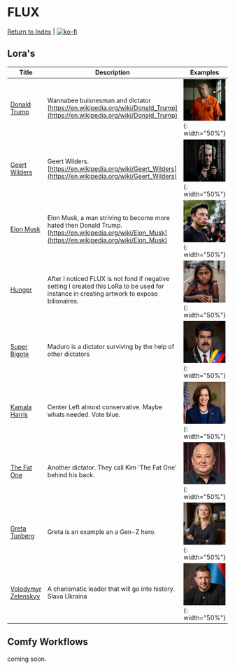 # FLUX

[Return to Index](/) | [![ko-fi](https://ko-fi.com/img/githubbutton_sm.svg)](https://ko-fi.com/Q5Q8124DNL)

## Lora's

| Title | Description | Examples |
| ----- | ----------- | -------- |
| [Donald Trump](https://huggingface.co/roelfrenkema/flux1.lora.donaldtrump) | Wannabee buisnesman and dictator [https://en.wikipedia.org/wiki/Donald_Trump](https://en.wikipedia.org/wiki/Donald_Trump)|![Donald Trump](trump.png){: width="50%"}|
| [Geert Wilders](https://huggingface.co/roelfrenkema/flux1.lora.geertwilders)| Geert Wilders. [https://en.wikipedia.org/wiki/Geert_Wilders](https://en.wikipedia.org/wiki/Geert_Wilders)|![Geert Wilders](geertw.png){: width="50%"}|
| [Elon Musk](https://huggingface.co/roelfrenkema/flux1.lora.elonmusk) |Elon Musk, a man striving to become more hated then Donald Trump. [https://en.wikipedia.org/wiki/Elon_Musk](https://en.wikipedia.org/wiki/Elon_Musk)|![Elon Musk](elon.jpg){: width="50%"}|
| [Hunger](https://ko-fi.com/s/9eed5d891d) |After I noticed FLUX is not fond if negative setting I created this LoRa to be used for instance in creating artwork to expose bilionaires. |![Hunger](Hunger.png){: width="50%"}|
| [Super Bigote](https://ko-fi.com/s/8f3389f132) |Maduro is a dictator surviving by the help of other dictators|![Maduro](Maduro.png){: width="50%"}|
| [Kamala Harris](https://ko-fi.com/s/c7f7b3970b) |Center Left almost conservative. Maybe whats needed. Vote blue.|![Kamala](Kamala.png){: width="50%"}|
| [The Fat One](https://ko-fi.com/s/77e9a4f783) |Another dictator. They call Kim 'The Fat One' behind his back. |![Kim](Kim.png){: width="50%"}|
| [Greta Tunberg](https://ko-fi.com/s/bc381b6396)|Greta is an example an a Gen-Z hero.|![Greta](Greta.png){: width="50%"}|
| [Volodymyr Zelenskyy](https://ko-fi.com/s/d19de1eb8f) |A charismatic leader that will go into history. Slava Ukraina|![Zelenskyy](Zelenskyy.png){: width="50%"}|

## Comfy Workflows

coming soon.
